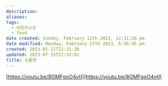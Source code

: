 ```yaml
---
description:
aliases: 
tags:
  - 버킷리스트
  - food
date created: Sunday, February 12th 2023, 12:31:28 pm
date modified: Monday, February 27th 2023, 6:20:45 pm
created: 2023-02-12T12:31:28
updated: 2023-07-15T21:33:02
title: 슈톨렌
---
```

[https://youtu.be/8GMFgoO4ytI](https://youtu.be/8GMFgoO4ytI)
